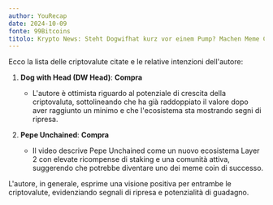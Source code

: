 ```yaml
---
author: YouRecap
date: 2024-10-09
fonte: 99Bitcoins
titolo: Krypto News: Steht Dogwifhat kurz vor einem Pump? Machen Meme Coins wie WIF und Pepe Unchained 100x?
---
```


Ecco la lista delle criptovalute citate e le relative intenzioni dell'autore:

1. **Dog with Head (DW Head)**: **Compra**
   - L'autore è ottimista riguardo al potenziale di crescita della criptovaluta, sottolineando che ha già raddoppiato il valore dopo aver raggiunto un minimo e che l'ecosistema sta mostrando segni di ripresa.

2. **Pepe Unchained**: **Compra**
   - Il video descrive Pepe Unchained come un nuovo ecosistema Layer 2 con elevate ricompense di staking e una comunità attiva, suggerendo che potrebbe diventare uno dei meme coin di successo.

L'autore, in generale, esprime una visione positiva per entrambe le criptovalute, evidenziando segnali di ripresa e potenzialità di guadagno.
